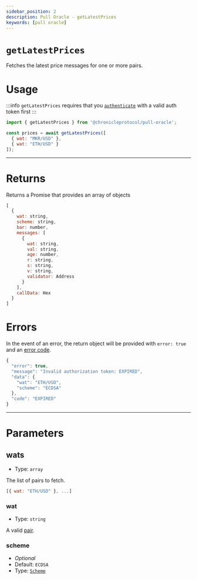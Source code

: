 ```yaml
---
sidebar_position: 2
description: Pull Oracle - getLatestPrices
keywords: [pull oracle]
---
```

# `getLatestPrices`

Fetches the latest price messages for one or more pairs.

# Usage

:::info
`getLatestPrices` requires that you [`authenticate`](./authenticate.md) with a valid auth token first
:::

```js
import { getLatestPrices } from '@chronicleprotocol/pull-oracle';

const prices = await getLatestPrices([
  { wat: "MKR/USD" },
  { wat: "ETH/USD" }
]);
```

---

# Returns

Returns a Promise that provides an array of objects

```js
[
  {
    wat: string,
    scheme: string,
    bar: number,
    messages: [
      {
        wat: string,
        val: string,
        age: number,
        r: string,
        s: string,
        v: string,
        validator: Address
      }
    ],
    callData: Hex
  }
]
```

# Errors

In the event of an error, the return object will be provided with `error: true` and an [error code](./Types.md#authtokencode).

```js
{
  "error": true,
  "message": "Invalid authorization token: EXPIRED",
  "data": {
    "wat": "ETH/USD",
    "scheme": "ECDSA"
  },
  "code": "EXPIRED"
}
```

---

# Parameters

## wats

- Type: `array`

The list of pairs to fetch.

```js
[{ wat: "ETH/USD" }, ...]
```

### wat
- Type: `string`

A valid [pair](./getPairs).

### scheme

- _Optional_
- Default: `ECDSA`
- Type: [`Scheme`](./Types.md#scheme)
